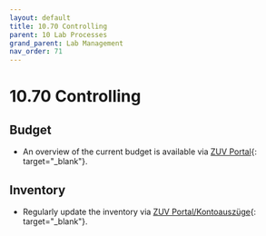 ```yaml
---
layout: default
title: 10.70 Controlling
parent: 10 Lab Processes
grand_parent: Lab Management
nav_order: 71
---
```


# 10.70 Controlling

## Budget

- An overview of the current budget is available via [ZUV Portal](https://zuvportal.uni-bamberg.de/){: target="_blank"}.

## Inventory

- Regularly update the inventory via [ZUV Portal/Kontoauszüge](https://zuvportal.uni-bamberg.de/){: target="_blank"}.
